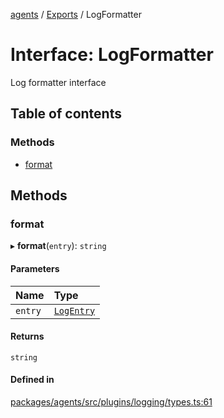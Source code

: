 <!-- 
 ⚠️  AUTO-GENERATED FILE - DO NOT EDIT MANUALLY
 This file is automatically generated by scripts/docs-generator.js
 To make changes, edit the source TypeScript files or update the generator script
-->

[agents](../../) / [Exports](../modules) / LogFormatter

# Interface: LogFormatter

Log formatter interface

## Table of contents

### Methods

- [format](LogFormatter#format)

## Methods

### format

▸ **format**(`entry`): `string`

#### Parameters

| Name | Type |
| :------ | :------ |
| `entry` | [`LogEntry`](LogEntry) |

#### Returns

`string`

#### Defined in

[packages/agents/src/plugins/logging/types.ts:61](https://github.com/woojubb/robota/blob/a69b4da7c5c53be6f90be7c6508928a6d39cf60b/packages/agents/src/plugins/logging/types.ts#L61)
